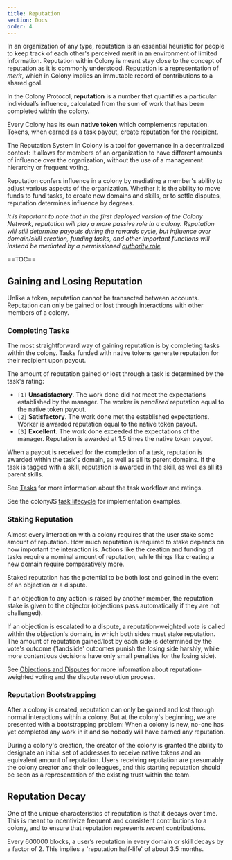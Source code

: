 ```yaml
---
title: Reputation
section: Docs
order: 4
---
```


In an organization of any type, reputation is an essential heuristic for people to keep track of each other's perceived merit in an environment of limited information. Reputation within Colony is meant stay close to the concept of reputation as it is commonly understood. Reputation is a representation of _merit_, which in Colony implies an immutable record of contributions to a shared goal.

In the Colony Protocol, **reputation** is a number that quantifies a particular individual’s influence, calculated from the sum of work that has been completed within the colony.

Every Colony has its own **native token** which complements reputation. Tokens, when earned as a task payout, create reputation for the recipient.

The Reputation System in Colony is a tool for governance in a decentralized context: It allows for members of an organization to have different amounts of influence over the organization, without the use of a management hierarchy or frequent voting.

Reputation confers influence in a colony by mediating a member's ability to adjust various aspects of the organization. Whether it is the ability to move funds to fund tasks, to create new domains and skills, or to settle disputes, reputation determines influence by degrees.

*It is important to note that in the first deployed version of the Colony Network, reputation will play a more passive role in a colony. Reputation will still determine payouts during the rewards cycle, but influence over domain/skill creation, funding tasks, and other important functions will instead be mediated by a permissioned [authority role](/colonyjs/api-authorityclient/).*

==TOC==

## Gaining and Losing Reputation
Unlike a token, reputation cannot be transacted between accounts. Reputation can only be gained or lost through interactions with other members of a colony.

### Completing Tasks
The most straightforward way of gaining reputation is by completing tasks within the colony. Tasks funded with native tokens generate reputation for their recipient upon payout.

The amount of reputation gained or lost through a task is determined by the task's rating:

* `[1]` **Unsatisfactory**. The work done did not meet the expectations established by the manager. The worker is *penalized* reputation equal to the native token payout.
* `[2]` **Satisfactory**. The work done met the established expectations. Worker is awarded reputation equal to the native token payout.
* `[3]` **Excellent**. The work done exceeded the expectations of the manager. Reputation is awarded at 1.5 times the native token payout.

When a payout is received for the completion of a task, reputation is awarded within the task's domain, as well as all its parent domains. If the task is tagged with a skill, reputation is awarded in the skill, as well as all its parent skills.

See [Tasks](/colonynetwork/docs-tasks/) for more information about the task workflow and ratings.

See the colonyJS [task lifecycle](/colonyjs/docs-task-lifecycle/) for implementation examples.

### Staking Reputation
Almost every interaction with a colony requires that the user stake some amount of reputation. How much reputation is required to stake depends on how important the interaction is. Actions like the creation and funding of tasks require a nominal amount of reputation, while things like creating a new domain require comparatively more.

Staked reputation has the potential to be both lost and gained in the event of an objection or a dispute.

If an objection to any action is raised by another member, the reputation stake is given to the objector (objections pass automatically if they are not challenged).

If an objection is escalated to a dispute, a reputation-weighted vote is called within the objection's domain, in which both sides must stake reputation. The amount of reputation gained/lost by each side is determined by the vote's outcome ('landslide' outcomes punish the losing side harshly, while more contentious decisions have only small penalties for the losing side).

See [Objections and Disputes](/colonynetwork/docs-objections-and-disputes/) for more information about reputation-weighted voting and the dispute resolution process.

### Reputation Bootstrapping
After a colony is created, reputation can only be gained and lost through normal interactions within a colony. But at the colony's beginning, we are presented with a bootstrapping problem: When a colony is new, no-one has yet completed any work in it and so nobody will have earned any reputation.

During a colony's creation, the creator of the colony is granted the ability to designate an initial set of addresses to receive native tokens and an equivalent amount of reputation. Users receiving reputation are presumably the colony creator and their colleagues, and this starting reputation should be seen as a representation of the existing trust within the team.

## Reputation Decay
One of the unique characteristics of reputation is that it decays over time. This is meant to incentivize frequent and consistent contributions to a colony, and to ensure that reputation represents _recent_ contributions.

Every 600000 blocks, a user’s reputation in every domain or skill decays by a factor of 2. This implies a 'reputation half-life' of about 3.5 months.
